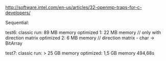 http://software.intel.com/en-us/articles/32-openmp-traps-for-c-developers/


Sequential:

  test6:
    classic run: 89 MB memory
    optimized 1: 22 MB memory  // only with direction matrix
    optimized 2: 6 MB memory   // direction matrix - char -> BitArray

  test7:
    classic run: > 25 GB memory
    optimized: 1,5 GB memory
               494,68s
